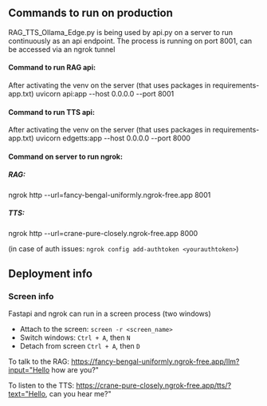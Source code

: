 ## Commands to run on production
RAG_TTS_Ollama_Edge.py is being used by api.py on a server to run continuously as an api endpoint.
The process is running on port 8001, can be accessed via an ngrok tunnel

#### Command to run RAG api:
After activating the venv on the server (that uses packages in requirements-app.txt)
uvicorn api:app --host 0.0.0.0 --port 8001

#### Command to run TTS api:
After activating the venv on the server (that uses packages in requirements-app.txt)
uvicorn edgetts:app --host 0.0.0.0 --port 8000

#### Command on server to run ngrok:
##### RAG:
ngrok http --url=fancy-bengal-uniformly.ngrok-free.app 8001
##### TTS: 
ngrok http --url=crane-pure-closely.ngrok-free.app 8000

(in case of auth issues:
`ngrok config add-authtoken <yourauthtoken>`)

## Deployment info
### Screen info
Fastapi and ngrok can run in a screen process (two windows)
- Attach to the screen:
`screen -r <screen_name>`
- Switch windows:
`Ctrl + A`, then `N`
- Detach from screen
`Ctrl + A`, then `D`


To talk to the RAG:
https://fancy-bengal-uniformly.ngrok-free.app/llm?input="Hello how are you?"

To listen to the TTS:
https://crane-pure-closely.ngrok-free.app/tts/?text="Hello, can you hear me?"
